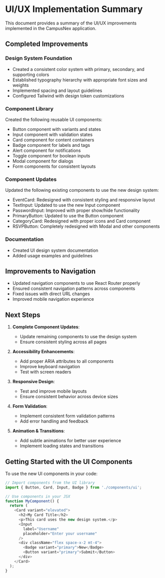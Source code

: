 # UI/UX Implementation Summary

This document provides a summary of the UI/UX improvements implemented in the CampusNex application.

## Completed Improvements

### Design System Foundation
- Created a consistent color system with primary, secondary, and supporting colors
- Established typography hierarchy with appropriate font sizes and weights
- Implemented spacing and layout guidelines
- Configured Tailwind with design token customizations

### Component Library
Created the following reusable UI components:
- Button component with variants and states
- Input component with validation states
- Card component for content containers
- Badge component for labels and tags
- Alert component for notifications
- Toggle component for boolean inputs
- Modal component for dialogs
- Form components for consistent layouts

### Component Updates
Updated the following existing components to use the new design system:
- EventCard: Redesigned with consistent styling and responsive layout
- TextInput: Updated to use the new Input component
- PasswordInput: Improved with proper show/hide functionality
- PrimaryButton: Updated to use the Button component
- CategoryCard: Redesigned with proper icons and Card component
- RSVPButton: Completely redesigned with Modal and other components

### Documentation
- Created UI design system documentation
- Added usage examples and guidelines

## Improvements to Navigation
- Updated navigation components to use React Router properly
- Ensured consistent navigation patterns across components
- Fixed issues with direct URL changes
- Improved mobile navigation experience

## Next Steps
1. **Complete Component Updates**:
   - Update remaining components to use the design system
   - Ensure consistent styling across all pages

2. **Accessibility Enhancements**:
   - Add proper ARIA attributes to all components
   - Improve keyboard navigation
   - Test with screen readers

3. **Responsive Design**:
   - Test and improve mobile layouts
   - Ensure consistent behavior across device sizes

4. **Form Validation**:
   - Implement consistent form validation patterns
   - Add error handling and feedback

5. **Animation & Transitions**:
   - Add subtle animations for better user experience
   - Implement loading states and transitions

## Getting Started with the UI Components

To use the new UI components in your code:

```javascript
// Import components from the UI library
import { Button, Card, Input, Badge } from './components/ui';

// Use components in your JSX
function MyComponent() {
  return (
    <Card variant="elevated">
      <h2>My Card Title</h2>
      <p>This card uses the new design system.</p>
      <Input 
        label="Username" 
        placeholder="Enter your username" 
      />
      <div className="flex space-x-2 mt-4">
        <Badge variant="primary">New</Badge>
        <Button variant="primary">Submit</Button>
      </div>
    </Card>
  );
}
```